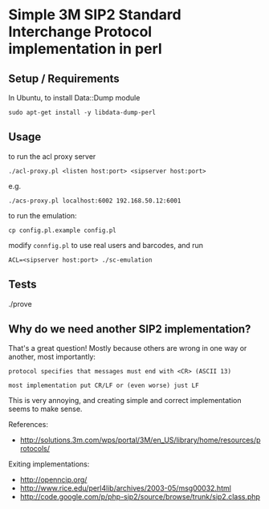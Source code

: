 Simple 3M SIP2 Standard Interchange Protocol implementation in perl
========

## Setup / Requirements

In Ubuntu, to install Data::Dump module

    sudo apt-get install -y libdata-dump-perl

## Usage

to run the acl proxy server

    ./acl-proxy.pl <listen host:port> <sipserver host:port>

e.g.

    ./acs-proxy.pl localhost:6002 192.168.50.12:6001

to run the emulation:

    cp config.pl.example config.pl

modify `connfig.pl` to use real users and barcodes, and run

    ACL=<sipserver host:port> ./sc-emulation

## Tests

./prove

## Why do we need another SIP2 implementation?

That's a great question! Mostly because others are wrong in one way or another, most
importantly: 


	protocol specifies that messages must end with <CR> (ASCII 13)

	most implementation put CR/LF or (even worse) just LF


This is very annoying, and creating simple and correct implementation seems to make sense.


References:

* http://solutions.3m.com/wps/portal/3M/en_US/library/home/resources/protocols/

Exiting implementations:

* http://openncip.org/
* http://www.rice.edu/perl4lib/archives/2003-05/msg00032.html
* http://code.google.com/p/php-sip2/source/browse/trunk/sip2.class.php

